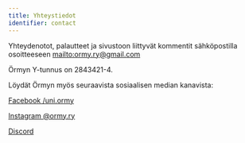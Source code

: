 ```yaml
---
title: Yhteystiedot
identifier: contact
---
```

Yhteydenotot, palautteet ja sivustoon liittyvät kommentit sähköpostilla osoitteeseen <mailto:ormy.ry@gmail.com>

Örmyn Y-tunnus on 2843421-4.



Löydät Örmyn myös seuraavista sosiaalisen median kanavista:

[Facebook /uni.ormy](https://www.facebook.com/groups/uni.ormy/)

[Instagram @ormy.ry](https://www.instagram.com/ormy.ry/)

[Discord ](https://discord.gg/346NGY4)
